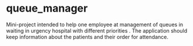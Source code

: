 # queue_manager
Mini-project intended to help one employee at management of queues in waiting in urgency hospital with different priorities . The application should keep information about the patients and their order for attendance.
